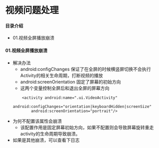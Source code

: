 # 视频问题处理
#### 目录介绍
- 01.视频全屏播放崩溃


#### 01.视频全屏播放崩溃
- 解决办法
    - android:configChanges 保证了在全屏的时候横竖屏切换不会执行Activity的相关生命周期，打断视频的播放
    - android:screenOrientation 固定了屏幕的初始方向
    - 这两个变量控制全屏后和退出全屏的屏幕方向
    ```
        <activity android:name=".ui.VideoActivity"
            android:configChanges="orientation|keyboardHidden|screenSize"
            android:screenOrientation="portrait"/>
    ```
- 为何不配置该属性会崩溃
    - 该配置作用是固定屏幕初始方向，如果不配置则会导致屏幕旋转重走activity的生命周期导致崩溃。
- 如果是其他崩溃，可以查看下日志
































